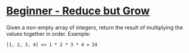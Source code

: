 # [Beginner - Reduce but Grow](https://www.codewars.com/kata/beginner-reduce-but-grow "57f780909f7e8e3183000078")

Given a non-empty array of integers, return the result of multiplying the values together in order. Example:

```
[1, 2, 3, 4] => 1 * 2 * 3 * 4 = 24
```
